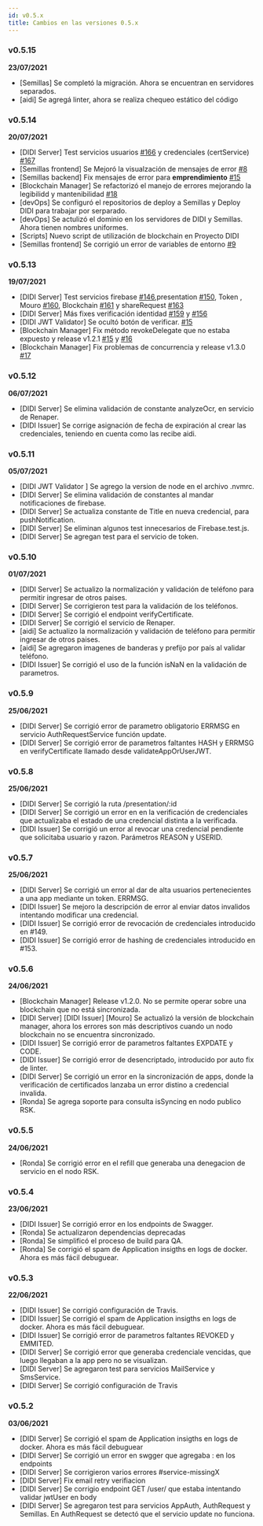 ```yaml
---
id: v0.5.x
title: Cambios en las versiones 0.5.x
---
```

### v0.5.15
**23/07/2021**
- [Semillas] Se completó la migración. Ahora se encuentran en servidores separados.
- [aidi] Se agregá linter, ahora se realiza chequeo estático del código

### v0.5.14
**20/07/2021**

- [DIDI Server] Test servicios usuarios [#166](https://github.com/ong-bitcoin-argentina/DIDI-SSI-Server/pull/166) y credenciales (certService) [#167](https://github.com/ong-bitcoin-argentina/DIDI-SSI-Server/pull/167)
- [Semillas frontend] Se Mejoró la visualzación de mensajes de error [#8](https://github.com/ong-bitcoin-argentina/DIDI-SSI-Semillas-frontend/pull/8)
- [Semillas backend] Fix mensajes de error para **emprendimiento** [#15](https://github.com/ong-bitcoin-argentina/DIDI-SSI-Semillas-backend/pull/15)
- [Blockchain Manager] Se refactorizó el manejo de errores mejorando la legibilidd y mantenibilidad [#18](https://github.com/ong-bitcoin-argentina/DIDI-SSI-Blockchain-manager/pull/18)
- [devOps] Se configuró el repositorios de deploy a Semillas y Deploy DIDI para trabajar por serparado.
- [devOps] Se actulizó el dominio en los servidores de DIDI y Semillas. Ahora tienen nombres uniformes.
- [Scripts] Nuevo script de utilización de blockchain en Proyecto DIDI
- [Semillas frontend] Se corrigió un error de variables de entorno [#9](https://github.com/ong-bitcoin-argentina/DIDI-SSI-Semillas-frontend/pull/9)

### v0.5.13
**19/07/2021**

- [DIDI Server] Test servicios firebase [#146](https://github.com/ong-bitcoin-argentina/DIDI-SSI-Server/pull/146),presentation [#150](https://github.com/ong-bitcoin-argentina/DIDI-SSI-Server/pull/150), Token , Mouro [#160](https://github.com/ong-bitcoin-argentina/DIDI-SSI-Server/pull/160), Blockchain [#161](https://github.com/ong-bitcoin-argentina/DIDI-SSI-Server/pull/160) y shareRequest [#163](https://github.com/ong-bitcoin-argentina/DIDI-SSI-Server/pull/161)
- [DIDI Server] Más fixes verificación identidad [#159](https://github.com/ong-bitcoin-argentina/DIDI-SSI-Server/pull/159) y [#156](https://github.com/ong-bitcoin-argentina/DIDI-SSI-Server/pull/156)
- [DIDI JWT Validator] Se ocultó botón de verificar. [#15](https://github.com/ong-bitcoin-argentina/DIDI-SSI-JWT_validator_viewer/pull/15)
- [Blockchain Manager] Fix método revokeDelegate que no estaba expuesto y release v1.2.1 [#15](https://github.com/ong-bitcoin-argentina/DIDI-SSI-Blockchain-manager/pull/15) y [#16](https://github.com/ong-bitcoin-argentina/DIDI-SSI-Blockchain-manager/pull/16)
- [Blockchain Manager] Fix problemas de concurrencia y release v1.3.0 [#17](https://github.com/ong-bitcoin-argentina/DIDI-SSI-Blockchain-manager/pull/17)

### v0.5.12
**06/07/2021**

- [DIDI Server] Se elimina validación de constante analyzeOcr, en servicio de Renaper.
- [DIDI Issuer] Se corrige asignación de fecha de expiración al crear las credenciales, teniendo en cuenta como las recibe aidi.

### v0.5.11
**05/07/2021**

- [DIDI JWT Validator ] Se agrego la version de node en el archivo .nvmrc.
- [DIDI Server] Se elimina validación de constantes al mandar notificaciones de firebase.
- [DIDI Server] Se actualiza constante de Title en nueva credencial, para pushNotification.
- [DIDI Server] Se eliminan algunos test innecesarios de Firebase.test.js.
- [DIDI Server] Se agregan test para el servicio de token.

### v0.5.10
**01/07/2021**

- [DIDI Server] Se actualizo la normalización y validación de teléfono para permitir ingresar de otros paises.
- [DIDI Server] Se corrigieron test para la validación de los teléfonos.
- [DIDI Server] Se corrigió el endpoint verifyCertificate.
- [DIDI Server] Se corrigió el servicio de Renaper.
- [aidi] Se actualizo la normalización y validación de teléfono para permitir ingresar de otros paises.
- [aidi] Se agregaron imagenes de banderas y prefijo por país al validar teléfono.
- [DIDI Issuer] Se corrigió el uso de la función isNaN en la validación de parametros.

### v0.5.9
**25/06/2021**

- [DIDI Server] Se corrigió error de parametro obligatorio ERRMSG en servicio AuthRequestService función update.
- [DIDI Server] Se corrigió error de parametros faltantes HASH y ERRMSG en verifyCertificate llamado desde validateAppOrUserJWT.

### v0.5.8
**25/06/2021**

- [DIDI Server] Se corrigió la ruta /presentation/:id
- [DIDI Server] Se corrigió un error en en la verificación de credenciales que actualizaba el estado de una credencial distinta a la verificada.
- [DIDI Issuer] Se corrigió un error al revocar una credencial pendiente que solicitaba usuario y razon. Parámetros REASON y USERID.

### v0.5.7
**25/06/2021**

- [DIDI Server] Se corrigió un error al dar de alta usuarios pertenecientes a una app mediante un token. ERRMSG.
- [DIDI Issuer] Se mejoro la descripción de error al enviar datos invalidos intentando modificar una credencial.
- [DIDI Issuer] Se corrigió error de revocación de credenciales introducido en #149.
- [DIDI Issuer] Se corrigió error de hashing de credenciales introducido en #153.

### v0.5.6
**24/06/2021**

- [Blockchain Manager] Release v1.2.0. No se permite operar sobre una blockchain que no está sincronizada.
- [DIDI Server] [DIDI Issuer] [Mouro] Se actualizó la versión de blockchain manager, ahora los errores son más descriptivos cuando un nodo blockchain no se encuentra sincronizado.
- [DIDI Issuer] Se corrigió error de parametros faltantes EXPDATE y CODE.
- [DIDI Issuer] Se corrigió error de desencriptado, introducido por auto fix de linter.
- [DIDI Server] Se corrigió un error en la sincronización de apps, donde la verificación de certificados lanzaba un error distino a credencial invalida.
- [Ronda] Se agrega soporte para consulta isSyncing en nodo publico RSK.

### v0.5.5
**24/06/2021**
- [Ronda] Se corrigió error en el refill que generaba una denegacion de servicio en el nodo RSK.

### v0.5.4
**23/06/2021**

- [DIDI Issuer] Se corrigió error en los endpoints de Swagger.
- [Ronda] Se actualizaron dependencias deprecadas
- [Ronda] Se simplificó el proceso de build para QA.
- [Ronda] Se corrigió el spam de Application insigths en logs de docker. Ahora es más fácil debuguear.

### v0.5.3
**22/06/2021**

- [DIDI Issuer] Se corrigió configuración de Travis.
- [DIDI Issuer] Se corrigió el spam de Application insigths en logs de docker. Ahora es más fácil debuguear.
- [DIDI Issuer] Se corrigió error de parametros faltantes REVOKED y EMMITED.
- [DIDI Server] Se corrigió error que generaba credenciale vencidas, que luego llegaban a la app pero no se visualizan.
- [DIDI Server] Se agregaron test para servicios MailService y SmsService.
- [DIDI Server] Se corrigió configuración de Travis

### v0.5.2
**03/06/2021**

- [DIDI Server] Se corrigió el spam de Application insigths en logs de docker. Ahora es más fácil debuguear
- [DIDI Server] Se corrigió un error en swgger que agregaba : en los endpoints
- [DIDI Server] Se corrigieron varios errores #service-missingX
- [DIDI Server] Fix email retry verifiacion
- [DIDI Server] Se corrigio endpoint GET /user/ que estaba intentando validar jwtUser en body
- [DIDI Server] Se agregaron test para servicios AppAuth, AuthRequest y Semillas. En AuthRequest se detectó que el servicio update no funciona.
